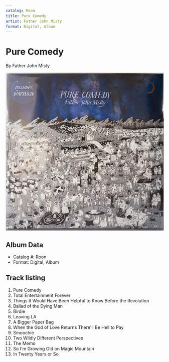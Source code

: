 ```yaml
---
catalog: Roon
title: Pure Comedy
artist: Father John Misty
format: Digital, Album
---
```


# Pure Comedy

By Father John Misty

![](../../assets/albumcovers/Father_John_Misty-Pure_Comedy.png)

## Album Data

- Catalog #: Roon
- Format: Digital, Album


## Track listing


1. Pure Comedy
2. Total Entertainment Forever
3. Things It Would Have Been Helpful to Know Before the Revolution
4. Ballad of the Dying Man
5. Birdie
6. Leaving LA
7. A Bigger Paper Bag
8. When the God of Love Returns There'll Be Hell to Pay
9. Smoochie
10. Two Wildly Different Perspectives
11. The Memo
12. So I'm Growing Old on Magic Mountain
13. In Twenty Years or So

